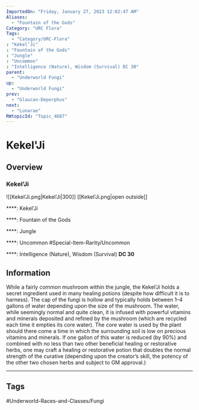 ```yaml
---
ImportedOn: "Friday, January 27, 2023 12:02:47 AM"
Aliases:
  - "Fountain of the Gods"
Category: "URC Flora"
Tags:
  - "Category/URC-Flora"
: "Kekel’Ji"
: "Fountain of the Gods"
: "Jungle"
: "Uncommon"
: "Intelligence (Nature), Wisdom (Survival) DC 30"
parent:
  - "Underworld Fungi"
up:
  - "Underworld Fungi"
prev:
  - "Glaucan-Deporphus"
next:
  - "Lunarae"
RWtopicId: "Topic_4687"
---
```

# Kekel'Ji
## Overview
### Kekel'Ji
![[Kekel’Ji.png|Kekel'Ji|300]]
[[Kekel’Ji.png|open outside]]

****: Kekel’Ji

****: Fountain of the Gods

****: Jungle

****: Uncommon
#Special-Item-Rarity/Uncommon

****: Intelligence (Nature), Wisdom (Survival) **DC 30**

## Information
While a fairly common mushroom within the jungle, the Kekel’Ji holds a secret ingredient used in many healing potions (despite how difficult it is to harness). The cap of the fungi is hollow and typically holds between 1–4 gallons of water depending upon the size of the mushroom. The water, while seemingly normal and quite clean, it is infused with powerful vitamins and minerals deposited and refined by the mushroom (which are recycled each time it empties its core water). The core water is used by the plant should there come a time in which the surrounding soil is low on precious vitamins and minerals. If one gallon of this water is reduced (by 90%) and combined with no less than two other beneficial healing or restorative herbs, one may craft a healing or restorative potion that doubles the normal strength of the curative (depending upon the creator’s skill, the potency of the other two chosen herbs and subject to GM approval.)


---
## Tags
#Underworld-Races-and-Classes/Fungi

